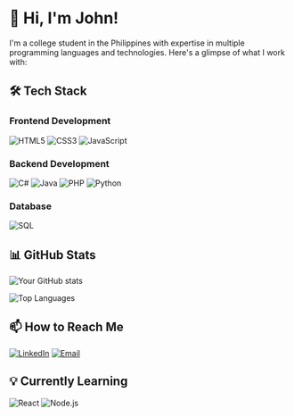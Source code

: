 # 👋 Hi, I'm John!

I'm a college student in the Philippines with expertise in multiple programming languages and technologies. Here's a glimpse of what I work with:

## 🛠️ Tech Stack

### Frontend Development
![HTML5](https://img.shields.io/badge/-HTML5-E34F26?style=flat&logo=html5&logoColor=white)
![CSS3](https://img.shields.io/badge/-CSS3-1572B6?style=flat&logo=css3&logoColor=white)
![JavaScript](https://img.shields.io/badge/-JavaScript-F7DF1E?style=flat&logo=javascript&logoColor=black)

### Backend Development
![C#](https://img.shields.io/badge/-C%23-239120?style=flat&logo=c-sharp&logoColor=white)
![Java](https://img.shields.io/badge/-Java-007396?style=flat&logo=java&logoColor=white)
![PHP](https://img.shields.io/badge/-PHP-777BB4?style=flat&logo=php&logoColor=white)
![Python](https://img.shields.io/badge/-Python-3776AB?style=flat&logo=python&logoColor=white)

### Database
![SQL](https://img.shields.io/badge/-SQL-4479A1?style=flat&logo=postgresql&logoColor=white)


## 📊 GitHub Stats

![Your GitHub stats](https://github-readme-stats.vercel.app/api?username=johndevss&show_icons=true&theme=radical)

![Top Languages](https://github-readme-stats.vercel.app/api/top-langs/?username=johndevss&layout=compact&theme=radical)

## 📫 How to Reach Me

[![LinkedIn](https://img.shields.io/badge/-LinkedIn-0077B5?style=flat&logo=linkedin&logoColor=white)](https://www.linkedin.com/in/john-emmanuel-calderon-a26526281/)
[![Email](https://img.shields.io/badge/-Email-D14836?style=flat&logo=gmail&logoColor=white)](mailto:johnemmanuelcruz23@gmail.com)

## 💡 Currently Learning

![React](https://img.shields.io/badge/-React-61DAFB?style=flat&logo=react&logoColor=black)
![Node.js](https://img.shields.io/badge/-Node.js-339933?style=flat&logo=node.js&logoColor=white)
